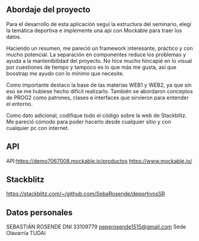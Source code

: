 ## Abordaje del proyecto
Para el desarrollo de esta aplicación seguí la estructura del seminario, elegí la temática deportiva e implemente una api con Mockable para traer los datos.

Haciendo un resumen, me pareció un framework interesante, práctico y con mucho potencial. 
La separación en componentes reduce los problemas y ayuda a la mantenibilidad del proyecto.
No hice mucho hincapié en lo visual por cuestiones de tiempo y tampoco es lo que más me gusta, así que boostrap me ayudo con lo mínimo que necesite.

Como importante destaco la base de las materias WEB1 y WEB2, ya que sin eso se me hubiese hecho difícil realizarlo. También se abordaron conceptos de PROG2 como patrones, clases e interfaces que sirvieron para entender el entorno.

Como dato adicional, codifique todo el código sobre la web de Stackblitz. Me pareció cómodo para poder hacerlo desde cualquier sitio y con cualquier pc con internet.

## API
API:https://demo7067008.mockable.io/productos
https://www.mockable.io/

## Stackblitz
https://stackblitz.com/~/github.com/SebaRosende/deportivosSR

## Datos personales
SEBASTIÁN ROSENDE
DNI 33109779
peperosende1515@gmail.com
Sede Olavarría
TUDAI